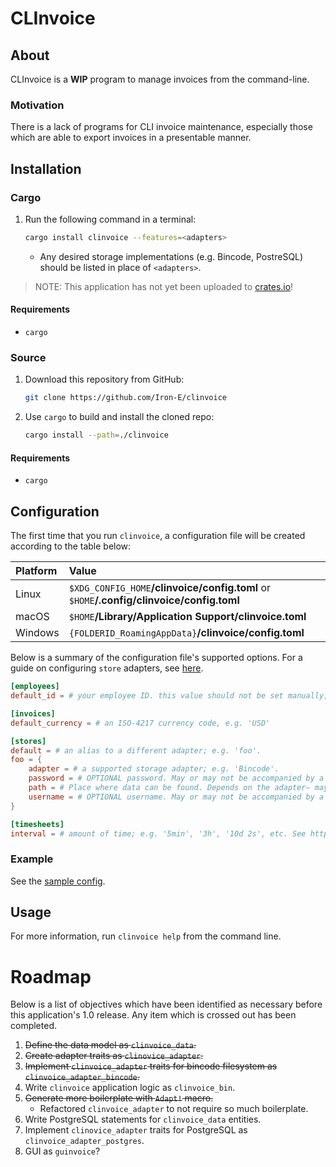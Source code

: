 # CLInvoice

## About

CLInvoice is a __WIP__ program to manage invoices from the command-line.

### Motivation

There is a lack of programs for CLI invoice maintenance, especially those which are able to export invoices in a presentable manner.

## Installation

### Cargo

1. Run the following command in a terminal:
	```sh
	cargo install clinvoice --features=<adapters>
	```
	* Any desired storage implementations (e.g. Bincode, PostreSQL) should be listed in place of `<adapters>`.

> NOTE: This application has not yet been uploaded to [crates.io](crates.io)!

#### Requirements

* `cargo`

### Source

1. Download this repository from GitHub:
	```sh
	git clone https://github.com/Iron-E/clinvoice
	```
2. Use `cargo` to build and install the cloned repo:
	```sh
	cargo install --path=./clinvoice
	```

#### Requirements

* `cargo`

## Configuration

The first time that you run `clinvoice`, a configuration file will be created according to the table below:

| Platform | Value                                                                                     |
|:---------|:------------------------------------------------------------------------------------------|
| Linux    | `$XDG_CONFIG_HOME`__/clinvoice/config.toml__ or `$HOME`__/.config/clinvoice/config.toml__ |
| macOS    | `$HOME`__/Library/Application Support/clinvoice.toml__                                    |
| Windows  | `{FOLDERID_RoamingAppData}`__/clinvoice/config.toml__                                     |

Below is a summary of the configuration file's supported options. For a guide on configuring `store` adapters, see [here](https://github.com/Iron-E/clinvoice/wiki/Usage#adapters).

```toml
[employees]
default_id = # your employee ID. this value should not be set manually, instead use: `clinvoice retrieve employee --set-default`

[invoices]
default_currency = # an ISO-4217 currency code, e.g. 'USD'

[stores]
default = # an alias to a different adapter; e.g. 'foo'.
foo = {
	adapter = # a supported storage adapter; e.g. 'Bincode'.
	password = # OPTIONAL password. May or may not be accompanied by a username.
	path = # Place where data can be found. Depends on the adapter— may be a path to a folder on a filesystem, or a schema on a database.
	username = # OPTIONAL username. May or may not be accompanied by a password.
}

[timesheets]
interval = # amount of time; e.g. '5min', '3h', '10d 2s', etc. See https://github.com/tailhook/humantime
```

### Example

See the [sample config](./SAMPLE_CONFIG.toml).

## Usage

For more information, run `clinvoice help` from the command line.

# Roadmap

Below is a list of objectives which have been identified as necessary before this application's 1.0 release. Any item which is crossed out has been completed.

1. ~~Define the data model as `clinvoice_data`.~~
2. ~~Create adapter traits as `clinovice_adapter`.~~
3. ~~Implement `clinvoice_adapter` traits for bincode filesystem as `clinvoice_adapter_bincode`.~~
4. Write `clinvoice` application logic as `clinvoice_bin`.
5. ~~Generate more boilerplate with `Adapt!` macro.~~
	* Refactored `clinvoice_adapter` to not require so much boilerplate.
6. Write PostgreSQL statements for `clinvoice_data` entities.
7. Implement `clinovice_adapter` traits for PostgreSQL as `clinvoice_adapter_postgres`.
8. GUI as `guinvoice`?
